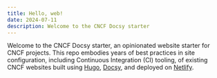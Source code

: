 ```yaml
---
title: Hello, web!
date: 2024-07-11
description: Welcome to the CNCF Docsy starter
---
```


Welcome to the CNCF Docsy starter, an opinionated website starter for CNCF
projects. This repo embodies years of best practices in site configuration,
including Continuous Integration (CI) tooling, of existing CNCF websites built
using [Hugo], [Docsy], and deployed on [Netlify].

[Docsy]: https://github.com/google/docsy
[Hugo]:https://gohugo.io
[Netlify]: https://netlify.com
